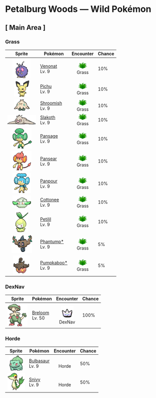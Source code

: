 # Petalburg Woods — Wild Pokémon

## [ Main Area ]

### Grass

| Sprite | Pokémon | Encounter | Chance |
|:------:|---------|:---------:|--------|
| ![Venonat](../../assets/sprites/venonat/front.gif "Venonat: Venonat is said to have evolved with a coat of thin, stiff hair that covers its entire body for protection. It possesses large eyes that never fail to spot even minuscule prey.") | [Venonat](../../pokemon/venonat.md/)<br>Lv. 9 | ![Grass](../../assets/encounter_types/grass.png "Grass")<br>Grass | 10% |
| ![Pichu](../../assets/sprites/pichu/front.gif "Pichu: When Pichu plays with others, it may short out electricity with another Pichu, creating a shower of sparks. In that event, this Pokémon will begin crying, startled by the flash of sparks.") | [Pichu](../../pokemon/pichu.md/)<br>Lv. 9 | ![Grass](../../assets/encounter_types/grass.png "Grass")<br>Grass | 10% |
| ![Shroomish](../../assets/sprites/shroomish/front.gif "Shroomish: If Shroomish senses danger, it shakes its body and scatters spores from the top of its head. This Pokémon’s spores are so toxic, they make trees and weeds wilt.") | [Shroomish](../../pokemon/shroomish.md/)<br>Lv. 9 | ![Grass](../../assets/encounter_types/grass.png "Grass")<br>Grass | 10% |
| ![Slakoth](../../assets/sprites/slakoth/front.gif "Slakoth: Slakoth’s heart beats just once a minute. Whatever happens, it is content to loaf around motionless. It is rare to see this Pokémon in motion.") | [Slakoth](../../pokemon/slakoth.md/)<br>Lv. 9 | ![Grass](../../assets/encounter_types/grass.png "Grass")<br>Grass | 10% |
| ![Pansage](../../assets/sprites/pansage/front.gif "Pansage: It’s good at finding berries and gathers them from all over. It’s kind enough to share them with friends.") | [Pansage](../../pokemon/pansage.md/)<br>Lv. 9 | ![Grass](../../assets/encounter_types/grass.png "Grass")<br>Grass | 10% |
| ![Pansear](../../assets/sprites/pansear/front.gif "Pansear: This Pokémon lives in caves in volcanoes. The fire within the tuft on its head can reach 600 degrees Fahrenheit.") | [Pansear](../../pokemon/pansear.md/)<br>Lv. 9 | ![Grass](../../assets/encounter_types/grass.png "Grass")<br>Grass | 10% |
| ![Panpour](../../assets/sprites/panpour/front.gif "Panpour: The water stored inside the tuft on its head is full of nutrients. Plants that receive its water grow large.") | [Panpour](../../pokemon/panpour.md/)<br>Lv. 9 | ![Grass](../../assets/encounter_types/grass.png "Grass")<br>Grass | 10% |
| ![Cottonee](../../assets/sprites/cottonee/front.gif "Cottonee: Perhaps because they feel more at ease in a group, they stick to others they find. They end up looking like a cloud.") | [Cottonee](../../pokemon/cottonee.md/)<br>Lv. 9 | ![Grass](../../assets/encounter_types/grass.png "Grass")<br>Grass | 10% |
| ![Petilil](../../assets/sprites/petilil/front.gif "Petilil: Since they prefer moist, nutrient-rich soil, the areas where Petilil live are known to be good for growing plants.") | [Petilil](../../pokemon/petilil.md/)<br>Lv. 9 | ![Grass](../../assets/encounter_types/grass.png "Grass")<br>Grass | 10% |
| ![Phantump*](../../assets/sprites/phantump/front.gif "Phantump*: According to old tales, these Pokémon are stumps possessed by the spirits of children who died while lost in the forest.") | [Phantump*](../../pokemon/phantump.md/)<br>Lv. 9 | ![Grass](../../assets/encounter_types/grass.png "Grass")<br>Grass | 5% |
| ![Pumpkaboo*](../../assets/sprites/pumpkaboo-average/front.gif "Pumpkaboo*: It is said to carry wandering spirits to the place where they belong so they can move on.") | [Pumpkaboo*](../../pokemon/pumpkaboo-average.md/)<br>Lv. 9 | ![Grass](../../assets/encounter_types/grass.png "Grass")<br>Grass | 5% |

### DexNav

| Sprite | Pokémon | Encounter | Chance |
|:------:|---------|:---------:|--------|
| ![Breloom](../../assets/sprites/breloom/front.gif "Breloom: The seeds ringing Breloom’s tail are made of hardened toxic spores. It is horrible to eat the seeds. Just taking a bite of this Pokémon’s seed will cause your stomach to rumble.") | [Breloom](../../pokemon/breloom.md/)<br>Lv. 50 | ![DexNav](../../assets/encounter_types/dexnav.png "DexNav")<br>DexNav | 100% |

### Horde

| Sprite | Pokémon | Encounter | Chance |
|:------:|---------|:---------:|--------|
| ![Bulbasaur](../../assets/sprites/bulbasaur/front.gif "Bulbasaur: Bulbasaur can be seen napping in bright sunlight. There is a seed on its back. By soaking up the sun’s rays, the seed grows progressively larger.") | [Bulbasaur](../../pokemon/bulbasaur.md/)<br>Lv. 9 | ![Horde](../../assets/encounter_types/horde.png "Horde")<br>Horde | 50% |
| ![Snivy](../../assets/sprites/snivy/front.gif "Snivy: They photosynthesize by bathing their tails in sunlight. When they are not feeling well, their tails droop.") | [Snivy](../../pokemon/snivy.md/)<br>Lv. 9 | ![Horde](../../assets/encounter_types/horde.png "Horde")<br>Horde | 50% |

